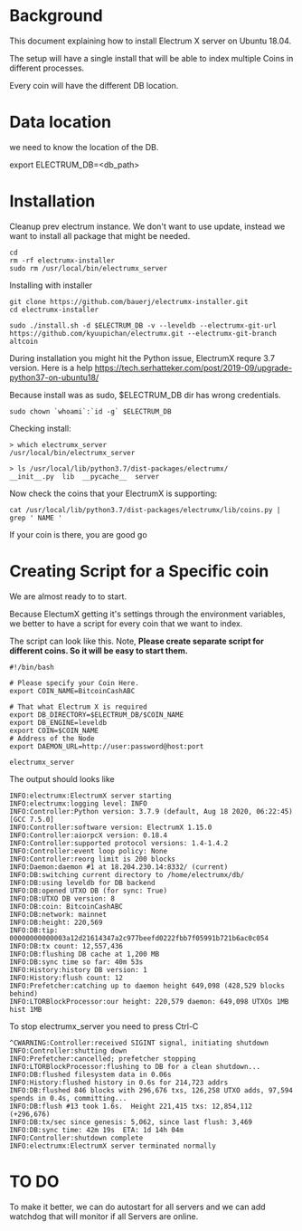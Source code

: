 # Background #

This document explaining how to install Electrum X server on Ubuntu 18.04.

The setup will have a single install that will be able to index multiple Coins in different processes.

Every coin will have the different DB location.

# Data location #

we need to know the location of the DB.

export ELECTRUM_DB=<db_path>

# Installation

Cleanup prev electrum instance. We don't want to use update, instead we want to install all package that might be needed. 
```
cd
rm -rf electrumx-installer
sudo rm /usr/local/bin/electrumx_server
```

Installing with installer
```
git clone https://github.com/bauerj/electrumx-installer.git
cd electrumx-installer

sudo ./install.sh -d $ELECTRUM_DB -v --leveldb --electrumx-git-url https://github.com/kyuupichan/electrumx.git --electrumx-git-branch altcoin
```
During installation you might hit the Python issue, ElectrumX requre 3.7 version. 
Here is a help  https://tech.serhatteker.com/post/2019-09/upgrade-python37-on-ubuntu18/

Because install was as sudo, $ELECTRUM_DB dir has wrong credentials. 

```
sudo chown `whoami`:`id -g` $ELECTRUM_DB
```

Checking install:
```
> which electrumx_server
/usr/local/bin/electrumx_server

> ls /usr/local/lib/python3.7/dist-packages/electrumx/
__init__.py  lib  __pycache__  server
```

Now check the coins that your ElectrumX is supporting:
```
cat /usr/local/lib/python3.7/dist-packages/electrumx/lib/coins.py | grep ' NAME '
```
If your coin is there, you are good go

# Creating Script for a Specific coin #

We are almost ready to to start.

Because ElectumX getting it's settings through the environment variables, 
we better to have a script for every coin that we want to index. 

The script can look like this. Note, **Please create separate script for different coins. So it will be easy to start them.**

```
#!/bin/bash

# Please specify your Coin Here.
export COIN_NAME=BitcoinCashABC

# That what Electrum X is required
export DB_DIRECTORY=$ELECTRUM_DB/$COIN_NAME
export DB_ENGINE=leveldb
export COIN=$COIN_NAME
# Address of the Node
export DAEMON_URL=http://user:password@host:port

electrumx_server
```

The output should looks like
```
INFO:electrumx:ElectrumX server starting
INFO:electrumx:logging level: INFO
INFO:Controller:Python version: 3.7.9 (default, Aug 18 2020, 06:22:45)  [GCC 7.5.0]
INFO:Controller:software version: ElectrumX 1.15.0
INFO:Controller:aiorpcX version: 0.18.4
INFO:Controller:supported protocol versions: 1.4-1.4.2
INFO:Controller:event loop policy: None
INFO:Controller:reorg limit is 200 blocks
INFO:Daemon:daemon #1 at 18.204.230.14:8332/ (current)
INFO:DB:switching current directory to /home/electrumx/db/
INFO:DB:using leveldb for DB backend
INFO:DB:opened UTXO DB (for sync: True)
INFO:DB:UTXO DB version: 8
INFO:DB:coin: BitcoinCashABC
INFO:DB:network: mainnet
INFO:DB:height: 220,569
INFO:DB:tip: 00000000000003a12d21614347a2c977beefd0222fbb7f05991b721b6ac0c054
INFO:DB:tx count: 12,557,436
INFO:DB:flushing DB cache at 1,200 MB
INFO:DB:sync time so far: 40m 53s
INFO:History:history DB version: 1
INFO:History:flush count: 12
INFO:Prefetcher:catching up to daemon height 649,098 (428,529 blocks behind)
INFO:LTORBlockProcessor:our height: 220,579 daemon: 649,098 UTXOs 1MB hist 1MB
```

To stop electrumx_server you need to press Ctrl-C

```
^CWARNING:Controller:received SIGINT signal, initiating shutdown
INFO:Controller:shutting down
INFO:Prefetcher:cancelled; prefetcher stopping
INFO:LTORBlockProcessor:flushing to DB for a clean shutdown...
INFO:DB:flushed filesystem data in 0.06s
INFO:History:flushed history in 0.6s for 214,723 addrs
INFO:DB:flushed 846 blocks with 296,676 txs, 126,258 UTXO adds, 97,594 spends in 0.4s, committing...
INFO:DB:flush #13 took 1.6s.  Height 221,415 txs: 12,854,112 (+296,676)
INFO:DB:tx/sec since genesis: 5,062, since last flush: 3,469
INFO:DB:sync time: 42m 19s  ETA: 1d 14h 04m
INFO:Controller:shutdown complete
INFO:electrumx:ElectrumX server terminated normally
```

# TO DO

To make it better, we can do autostart for all servers and we can add watchdog that will monitor if all Servers are online.


